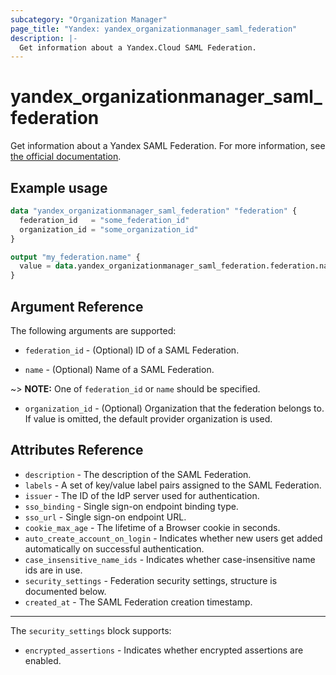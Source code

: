 ```yaml
---
subcategory: "Organization Manager"
page_title: "Yandex: yandex_organizationmanager_saml_federation"
description: |-
  Get information about a Yandex.Cloud SAML Federation.
---
```



# yandex_organizationmanager_saml_federation




Get information about a Yandex SAML Federation. For more information, see [the official documentation](https://cloud.yandex.com/docs/organization/add-federation).

## Example usage

```terraform
data "yandex_organizationmanager_saml_federation" "federation" {
  federation_id   = "some_federation_id"
  organization_id = "some_organization_id"
}

output "my_federation.name" {
  value = data.yandex_organizationmanager_saml_federation.federation.name
}
```

## Argument Reference

The following arguments are supported:

* `federation_id` - (Optional) ID of a SAML Federation.

* `name` - (Optional) Name of a SAML Federation.

~> **NOTE:** One of `federation_id` or `name` should be specified.

* `organization_id` - (Optional) Organization that the federation belongs to. If value is omitted, the default provider organization is used.

## Attributes Reference

* `description` - The description of the SAML Federation.
* `labels` - A set of key/value label pairs assigned to the SAML Federation.
* `issuer` - The ID of the IdP server used for authentication.
* `sso_binding` - Single sign-on endpoint binding type.
* `sso_url` - Single sign-on endpoint URL.
* `cookie_max_age` - The lifetime of a Browser cookie in seconds.
* `auto_create_account_on_login` - Indicates whether new users get added automatically on successful authentication.
* `case_insensitive_name_ids` - Indicates whether case-insensitive name ids are in use.
* `security_settings` - Federation security settings, structure is documented below.
* `created_at` - The SAML Federation creation timestamp.

---

The `security_settings` block supports:

* `encrypted_assertions` - Indicates whether encrypted assertions are enabled.
